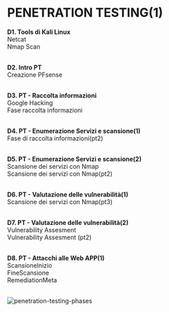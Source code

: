 <h1> PENETRATION TESTING(1) </h1>
<b>  D1. Tools di Kali Linux </b>
 <br> Netcat
 <br> Nmap Scan
 
<b> <br> D2. Intro PT </b>
 <br> Creazione PFsense

<b> <br> D3. PT - Raccolta informazioni </b>
 <br> Google Hacking
 <br> Fase raccolta informazioni

<b> <br> D4. PT - Enumerazione Servizi e scansione(1) </b>
 <br> Fase di raccolta informazioni(pt2)

<b> <br> D5. PT - Enumerazione Servizi e scansione(2) </b>
 <br> Scansione dei servizi con Nmap
 <br> Scansione dei servizi con Nmap(pt2)

<b> <br> D6. PT - Valutazione delle vulnerabilità(1) </b>
 <br> Scansione dei servizi con Nmap(pt3)

<b> <br> D7. PT - Valutazione delle vulnerabilità(2) </b>
 <br> Vulnerability Assesment
 <br> Vulnerability Assesment (pt2)

<b> <br> D8. PT - Attacchi alle Web APP(1) </b>
 <br> ScansioneInizio
 <br> FineScansione
 <br> RemediationMeta
 
<br>![penetration-testing-phases](https://github.com/Jenovia02/Cybersecurity-Analyst/assets/134729946/ee755ef1-9f9d-41aa-8d92-6410e348607c)
